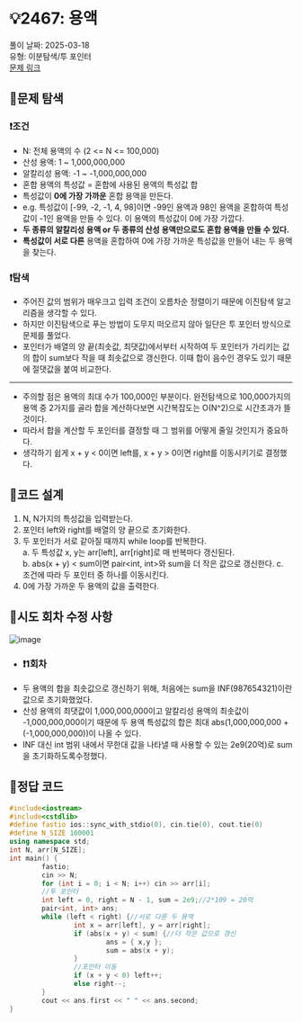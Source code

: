 # :bulb:2467: 용액  
풀이 날짜: 2025-03-18  
유형: 이분탐색/투 포인터  
[문제 링크](https://www.acmicpc.net/problem/2467)  

## :pushpin:문제 탐색
### :heavy_exclamation_mark:조건
* N: 전체 용액의 수 (2 <= N <= 100,000)
* 산성 용액: 1 ~ 1,000,000,000
* 알칼리성 용액: -1 ~ -1,000,000,000
* 혼합 용액의 특성값 = 혼합에 사용된 용액의 특성값 합
* 특성값이 **0에 가장 가까운** 혼합 용액을 만든다.
* e.g. 특성값이 [-99, -2, -1, 4, 98]이면 -99인 용액과 98인 용액을 혼합하여 특성값이 -1인 용액을 만들 수 있다. 이 용액의 특성값이 0에 가장 가깝다.
* **두 종류의 알칼리성 용액 or 두 종류의 산성 용액만으로도 혼합 용액을 만들 수 있다.**
* **특성값이 서로 다른** 용액을 혼합하여 0에 가장 가까운 특성값을 만들어 내는 두 용액을 찾는다.

### :heavy_exclamation_mark:탐색
* 주어진 값의 범위가 매우크고 입력 조건이 오름차순 정렬이기 때문에 이진탐색 알고리즘을 생각할 수 있다.
* 하지만 이진탐색으로 푸는 방법이 도무지 떠오르지 않아 일단은 투 포인터 방식으로 문제를 풀었다.
* 포인터가 배열의 양 끝(최솟값, 최댓값)에서부터 시작하여 두 포인터가 가리키는 값의 합이 sum보다 작을 때 최솟값으로 갱신한다. 이때 합이 음수인 경우도 있기 때문에 절댓값을 붙여 비교한다.
---
* 주의할 점은 용액의 최대 수가 100,000인 부분이다. 완전탐색으로 100,000가지의 용액 중 2가지를 골라 합을 계산하다보면 시간복잡도는 O(N^2)으로 시간초과가 뜰 것이다.
* 따라서 합을 계산할 두 포인터를 결정할 때 그 범위를 어떻게 줄일 것인지가 중요하다.
* 생각하기 쉽게 x + y < 0이면 left를, x + y > 0이면 right를 이동시키기로 결정했다.

## :pushpin:코드 설계
1. N, N가지의 특성값을 입력받는다.
2. 포인터 left와 right를 배열의 양 끝으로 초기화한다. 
3. 두 포인터가 서로 같아질 때까지 while loop를 반복한다.  
   a.  두 특성값 x, y는 arr[left], arr[right]로 매 반복마다 갱신된다.  
   b. abs(x + y) < sum이면 pair<int, int>와 sum을 더 작은 값으로 갱신한다.
   c. 조건에 따라 두 포인터 중 하나를 이동시킨다.  
4. 0에 가장 가까운 두 용액의 값을 출력한다. 

## :pushpin:시도 회차 수정 사항
![image](https://github.com/user-attachments/assets/72c93a38-ee31-4028-803d-825091983021)

* ### :heavy_exclamation_mark:1회차
* 두 용액의 합을 최솟값으로 갱신하기 위해, 처음에는 sum을 INF(987654321)이란 값으로 초기화했었다.
* 산성 용액의 최댓값이 1,000,000,000이고 알칼리성 용액의 최솟값이 -1,000,000,000이기 때문에 두 용액 특성값의 합은 최대 abs(1,000,000,000 + (-1,000,000,000))이 나올 수 있다.
* INF 대신 int 범위 내에서 무한대 값을 나타낼 때 사용할 수 있는 2e9(20억)로 sum을 초기화하도록수정했다. 

## :pushpin:정답 코드
``` c++
#include<iostream>
#include<cstdlib>
#define fastio ios::sync_with_stdio(0), cin.tie(0), cout.tie(0)
#define N_SIZE 100001
using namespace std;
int N, arr[N_SIZE];
int main() {
        fastio;
        cin >> N;
        for (int i = 0; i < N; i++) cin >> arr[i];
        //투 포인터
        int left = 0, right = N - 1, sum = 2e9;//2*109 = 20억
        pair<int, int> ans;
        while (left < right) {//서로 다른 두 용액
                int x = arr[left], y = arr[right];
                if (abs(x + y) < sum) {//더 작은 값으로 갱신
                        ans = { x,y };
                        sum = abs(x + y);
                }
                //포인터 이동
                if (x + y < 0) left++;
                else right--;
        }
        cout << ans.first << " " << ans.second;
}
```
